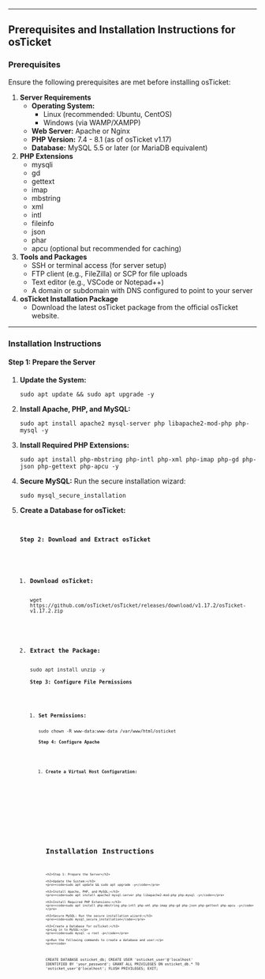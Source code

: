 <hr>

<h2>Prerequisites and Installation Instructions for osTicket</h2>

<h3>Prerequisites</h3>
<p>Ensure the following prerequisites are met before installing osTicket:</p>
<ol>
    <li><strong>Server Requirements</strong>
        <ul>
            <li><strong>Operating System:</strong>
                <ul>
                    <li>Linux (recommended: Ubuntu, CentOS)</li>
                    <li>Windows (via WAMP/XAMPP)</li>
                </ul>
            </li>
            <li><strong>Web Server:</strong> Apache or Nginx</li>
            <li><strong>PHP Version:</strong> 7.4 - 8.1 (as of osTicket v1.17)</li>
            <li><strong>Database:</strong> MySQL 5.5 or later (or MariaDB equivalent)</li>
        </ul>
    </li>
    <li><strong>PHP Extensions</strong>
        <ul>
            <li>mysqli</li>
            <li>gd</li>
            <li>gettext</li>
            <li>imap</li>
            <li>mbstring</li>
            <li>xml</li>
            <li>intl</li>
            <li>fileinfo</li>
            <li>json</li>
            <li>phar</li>
            <li>apcu (optional but recommended for caching)</li>
        </ul>
    </li>
    <li><strong>Tools and Packages</strong>
        <ul>
            <li>SSH or terminal access (for server setup)</li>
            <li>FTP client (e.g., FileZilla) or SCP for file uploads</li>
            <li>Text editor (e.g., VSCode or Notepad++)</li>
            <li>A domain or subdomain with DNS configured to point to your server</li>
        </ul>
    </li>
    <li><strong>osTicket Installation Package</strong>
        <ul>
            <li>Download the latest osTicket package from the official osTicket website.</li>
        </ul>
    </li>
</ol>

<hr>

<h3>Installation Instructions</h3>

<h4>Step 1: Prepare the Server</h4>
<ol>
    <li><strong>Update the System:</strong>
        <pre><code>sudo apt update && sudo apt upgrade -y</code></pre>
    </li>
    <li><strong>Install Apache, PHP, and MySQL:</strong>
        <pre><code>sudo apt install apache2 mysql-server php libapache2-mod-php php-mysql -y</code></pre>
    </li>
    <li><strong>Install Required PHP Extensions:</strong>
        <pre><code>sudo apt install php-mbstring php-intl php-xml php-imap php-gd php-json php-gettext php-apcu -y</code></pre>
    </li>
    <li><strong>Secure MySQL:</strong> Run the secure installation wizard:
        <pre><code>sudo mysql_secure_installation</code></pre>
    </li>
    <li><strong>Create a Database for osTicket:</strong>
        <pre><code>
<h4>Step 2: Download and Extract osTicket</h4>
<ol>
    <li><strong>Download osTicket:</strong>
        <pre><code>wget https://github.com/osTicket/osTicket/releases/download/v1.17.2/osTicket-v1.17.2.zip</code></pre>
    </li>
    <li><strong>Extract the Package:</strong>
        <pre><code>sudo apt install unzip -y
<h4>Step 3: Configure File Permissions</h4>
<ol>
    <li><strong>Set Permissions:</strong>
        <pre><code>sudo chown -R www-data:www-data /var/www/html/osticket
<h4>Step 4: Configure Apache</h4>
<ol>
    <li><strong>Create a Virtual Host Configuration:</strong>
        <pre><code>

<!DOCTYPE html>
<html lang="en">
<head>
    <meta charset="UTF-8">
    <meta name="viewport" content="width=device-width, initial-scale=1.0">
    <title>Installation Instructions</title>
</head>
<body>
    <h1>Installation Instructions</h1>
    
    <h2>Step 1: Prepare the Server</h2>
    
    <h3>Update the System:</h3>
    <pre><code>sudo apt update && sudo apt upgrade -y</code></pre>
    
    <h3>Install Apache, PHP, and MySQL:</h3>
    <pre><code>sudo apt install apache2 mysql-server php libapache2-mod-php php-mysql -y</code></pre>
    
    <h3>Install Required PHP Extensions:</h3>
    <pre><code>sudo apt install php-mbstring php-intl php-xml php-imap php-gd php-json php-gettext php-apcu -y</code></pre>
    
    <h3>Secure MySQL: Run the secure installation wizard:</h3>
    <pre><code>sudo mysql_secure_installation</code></pre>
    
    <h3>Create a Database for osTicket:</h3>
    <p>Log in to MySQL:</p>
    <pre><code>sudo mysql -u root -p</code></pre>
    
    <p>Run the following commands to create a database and user:</p>
    <pre><code>
CREATE DATABASE osticket_db;
CREATE USER 'osticket_user'@'localhost' IDENTIFIED BY 'your_password';
GRANT ALL PRIVILEGES ON osticket_db.* TO 'osticket_user'@'localhost';
FLUSH PRIVILEGES;
EXIT;
    </code></pre>
</body>
</html>
